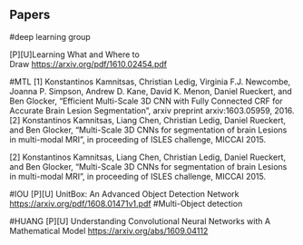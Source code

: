 ## Papers
#deep learning group

[P][U]Learning What and Where to Draw https://arxiv.org/pdf/1610.02454.pdf 

#MTL
[1] Konstantinos Kamnitsas, Christian Ledig, Virginia F.J. Newcombe, Joanna P. Simpson, Andrew D. Kane, David K. Menon, Daniel Rueckert, and Ben Glocker, “Efficient Multi-Scale 3D CNN with Fully Connected CRF for Accurate Brain Lesion Segmentation”, arxiv preprint arxiv:1603.05959, 2016.[2] Konstantinos Kamnitsas, Liang Chen, Christian Ledig, Daniel Rueckert, and Ben Glocker, “Multi-Scale 3D CNNs for segmentation of brain Lesions in multi-modal MRI”, in proceeding of ISLES challenge, MICCAI 2015.

[2] Konstantinos Kamnitsas, Liang Chen, Christian Ledig, Daniel Rueckert, and Ben Glocker, “Multi-Scale 3D CNNs for segmentation of brain Lesions in multi-modal MRI”, in proceeding of ISLES challenge, MICCAI 2015.



#IOU
[P][U] UnitBox: An Advanced Object Detection Network https://arxiv.org/pdf/1608.01471v1.pdf
#Multi-Object detection

#HUANG
[P][U] Understanding Convolutional Neural Networks with A Mathematical Model https://arxiv.org/abs/1609.04112




